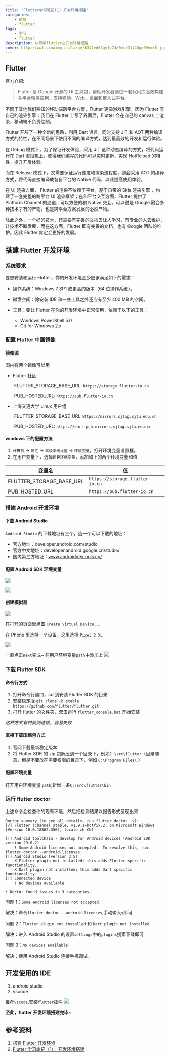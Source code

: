 ```yaml
---
title: "Flutter学习笔记(1) 开发环境搭建"
categories:
    - 前端
    - flutter
tags:
    - 学习
    - flutter
description: 从零学flutter之开发环境搭建
cover: http://ww1.sinaimg.cn/large/8347ed67gy1g74z0mtz31j20go09emx8.jpg
---
```


## Flutter

官方介绍:

> Flutter 是 Google 开源的 UI 工具包，帮助开发者通过一套代码库高效构建多平台精美应用，支持移动、Web、桌面和嵌入式平台。

不同于其他我们熟知的移动端跨平台方案，Flutter 更像游戏引擎，因为 Flutter 有自己的渲染引擎：我们在 Flutter 上写了界面后，Flutter 会在自己的 canvas 上渲染，移动端不负责绘制。

Flutter 开辟了一种全新的思路，利用 Dart 语言，同时支持 JIT 和 AOT 两种编译方式的特性，在不同场景下使用不同的编译方式，达到最高效的开发和运行体验。

在 Debug 模式下，为了保证开发体验，采用 JIT 这种动态编译的方式，将代码运行在 Dart 虚拟机上，使得我们编写的代码可以实时更新，实现 HotReload 的特性，提升开发体验。

而在 Release 模式下，又需要保证运行速度和渲染流程度，则会采用 AOT 的编译方式，将代码直接编译成各自平台的 Native 代码，以此提高使用体验。

在 UI 渲染方面， Flutter 的渲染不依赖于平台，基于自带的 Skia 渲染引擎 ，构建了一套完整的跨平台 UI 渲染框架；在和平台交互方面，Flutter 提供了 Platform Channel 的通道，可以方便的和 Native 交互。可以说是 Google 融合多种技术才有的产物，也是跨平台方案发展的必然产物。

除此之外，一个好的技术，还需要有完善的文档去让人学习，有专业的人去维护，让技术不断发展，而在这方面，Flutter 即有完善的文档，也有 Google 团队的维护。因此 Flutter 肯定会更好的发展。

<!--## Flutter VS React Native-->
<!--待续~-->

## 搭建 Flutter 开发环境

### 系统要求

要想安装和运行 Flutter，你的开发环境至少应该满足如下的需求：

-   操作系统：Windows 7 SP1 或更高的版本（64 位操作系统）。
-   磁盘空间：除安装 IDE 和一些工具之外还应有至少 400 MB 的空间。
-   工具：要让 Flutter 在你的开发环境中正常使用，依赖于以下的工具：

    -   Windows PowerShell 5.0
    -   Git for Windows 2.x

### 配置 Flutter 中国镜像

#### 镜像源

国内有两个镜像可以用

-   Flutter 社区

&emsp;&emsp;FLUTTER_STORAGE_BASE_URL: `https://storage.flutter-io.cn`

&emsp;&emsp;PUB_HOSTED_URL: `https://pub.flutter-io.cn`

-   上海交通大学 Linux 用户组

&emsp;&emsp;FLUTTER_STORAGE_BASE_URL:`https://mirrors.sjtug.sjtu.edu.cn`

&emsp;&emsp;PUB_HOSTED_URL: `https://dart-pub.mirrors.sjtug.sjtu.edu.cn`

#### windows 下的配置方法

1. `计算机` -> `属性` -> `高级系统设置` -> `环境变量`，打开环境变量设置框。
2. 在用户变量下，选择`新建环境变量`，添加如下的两个环境变量和值

| 变量名                   | 值                              |
| ------------------------ | ------------------------------- |
| FLUTTER_STORAGE_BASE_URL | `https://storage.flutter-io.cn` |
| PUB_HOSTED_URL           | `https://pub.flutter-io.cn`     |

### 搭建 Android 开发环境

#### 下载 Android Studio

`Android Studio` 的下载地址有三个，选一个可以下载的地址：

-   官方地址：developer.android.com/studio
-   官方中文地址：developer.android.google.cn/studio/
-   国内第三方地址：www.androiddevtools.cn/

#### 配置 Android SDK 环境变量

![](http://ww1.sinaimg.cn/large/8347ed67gy1g6wmpjylozj20pq0fwaci.jpg)

![](http://ww1.sinaimg.cn/large/8347ed67gy1g6wmpjz53tj20sk0jz0uj.jpg)

#### 创建模拟器

![](http://ww1.sinaimg.cn/large/8347ed67gy1g6wmpk3jvdj20ox0f9769.jpg)

在打开的页面里点击 `Create Virtual Device...`

在 Phone 里选择一个设备，这里选择 `Pixel 2 XL`

![](http://ww1.sinaimg.cn/large/8347ed67gy1g6wmpky9n7j20s80j5wfj.jpg)

一直点击`next`完成~
在用户环境变量`path`中添加上
![](http://ww1.sinaimg.cn/large/8347ed67gy1g6wn4xjm9dj20f10fujrq.jpg)

### 下载 Flutter SDK

#### 命令行方式

1. 打开命令行窗口，cd 到安装 Flutter SDK 的目录
2. 安装稳定版 `git clone -b stable https://github.com/flutter/flutter.git`
3. 打开 flutter 的文件夹，双击运行 `flutter_console.bat` 开始安装

_这种方式有时候网速慢，容易失败_

#### 直接下载压缩包方式

1. 官网下载最新稳定版本
2. 将 Flutter SDK 的 zip 包解压到一个目录下，例如`C:\src\flutter`（目录随意，但是不要放在需要权限的目录下，例如 `C:\Program Files\` ）

#### 配置环境变量

打开用户环境变量 `path`,新增一条`C:\src\flutter\bin`

### 运行 flutter doctor

上述命令会检查你的现有环境，然后把检测结果以报告形式呈现出来

```
Doctor summary (to see all details, run flutter doctor -v):
[√] Flutter (Channel stable, v1.9.1+hotfix.2, on Microsoft Windows [Version 10.0.18362.356], locale zh-CN)

[!] Android toolchain - develop for Android devices (Android SDK version 29.0.2)
    ! Some Android licenses not accepted.  To resolve this, run: flutter doctor --android-licenses
[!] Android Studio (version 3.5)
    X Flutter plugin not installed; this adds Flutter specific functionality.
    X Dart plugin not installed; this adds Dart specific functionality.
[!] Connected device
    ! No devices available

! Doctor found issues in 3 categories.
```

问题 1：`Some Android licenses not accepted.`

解决：命令`flutter doctor --android-licenses`,手动输入`y`即可

问题 2：`Flutter plugin not installed` 和 `Dart plugin not installed`

解决：进入 Android Studio 的设置`settings`中的`plugins`搜索下载即可

问题 3：`No devices available`

解决：使用 Android Studio 连接手机调试。

## 开发使用的 IDE

1. android studio
2. vscode

推荐`vscode`,安装`flutter`插件
![](http://ww1.sinaimg.cn/large/8347ed67gy1g6wqkes52jj210v0fcq5o.jpg)

**至此，flutter 开发环境搭建完毕~**

## 参考资料

1. [搭建 Flutter 开发环境](https://juejin.im/book/5c5423ef6fb9a049cd54a213/section/5c615b6751882562e66c8f9e)
2. [Flutter 学习笔记（1）：开发环境搭建](https://cloud.tencent.com/developer/news/240657)
